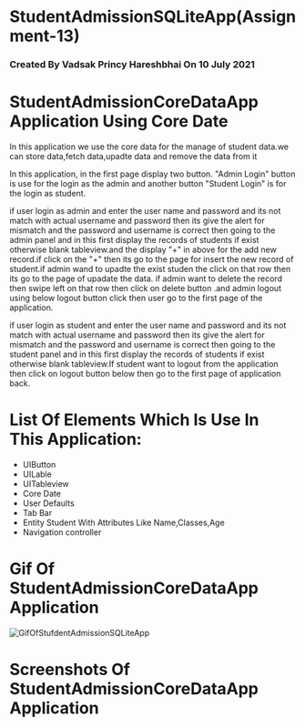 # StudentAdmissionSQLiteApp(Assignment-13)
### Created By Vadsak Princy Hareshbhai  On 10 July 2021

#  StudentAdmissionCoreDataApp Application Using Core Date
In this application we use the core data for the manage of student data.we can store data,fetch data,upadte data and remove the data from it

In this application, in the first page display two button. "Admin Login" button is use for the login as the admin and another button "Student Login" is for the login as student.

if user login as admin and enter the user name and password and its not match with actual username and password then its give the alert for mismatch and the password and username is correct then going to the admin panel and in this first display the records of students if exist otherwise blank tableview.and the display "+" in above for the add new record.if click on the "+" then its go to the page for insert the new record of student.if admin wand to upadte the exist studen the click on that row then its go to the page of upadate the data. if admin want to delete the record then swipe left on that row then click on delete button .and admin logout using below logout button click then user go to the first page of the application.

if user login as student and enter the user name and password and its not match with actual username and password then its give the alert for mismatch and the password and username is correct then going to the student panel and in this first display the records of students if exist otherwise blank tableview.If student want to logout from the application then click on logout button below then go to the first page of application back.

# List Of Elements Which Is Use In This Application:
* UIButton
* UILable
* UITableview
* Core Date
* User Defaults
* Tab Bar
* Entity Student With Attributes Like Name,Classes,Age
* Navigation controller


# Gif Of StudentAdmissionCoreDataApp Application 

![GifOfStufdentAdmissionSQLiteApp](https://user-images.githubusercontent.com/81640415/126044234-5130559f-b4f2-45bb-82ca-ad61986f645a.gif)


# Screenshots Of StudentAdmissionCoreDataApp Application 


